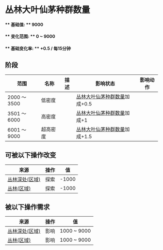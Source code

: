 # 丛林大叶仙茅种群数量  
#### ** 基础值: ** 9000   
#### ** 变化范围: ** 0 ~ 9000  
#### ** 基础变化率: ** +0.5 / 每15分钟   
## 阶段  
范围  |  名称  |  描述  |  影响状态  |  影响动作  
----  |  ----  |  ----  |  ----  |  ----  
2000 ～ 3500  |  低密度  |    |  [丛林大叶仙茅种群数量](WeevilLily_JunglePop.md)加成+0.5  |    
3501 ～ 6000  |  高密度  |    |  [丛林大叶仙茅种群数量](WeevilLily_JunglePop.md)加成+1  |    
6001 ～ 9000  |  超高密度  |    |  [丛林大叶仙茅种群数量](WeevilLily_JunglePop.md)加成+1.5  |    
## 可被以下操作改变  
来源  |  操作  |  值  
----  |  ----  |  ----  
[丛林深处(区域)](DeepJungle.md)  |  探索  |  -1000  
[丛林(区域)](Jungle.md)  |  探索  |  -1000  
## 被以下操作需求  
来源  |  操作  |  值  
----  |  ----  |  ----  
[丛林深处(区域)](DeepJungle.md)  |  影响  |  1000 ~ 9000  
[丛林(区域)](Jungle.md)  |  影响  |  1000 ~ 9000  


<script>document.title="丛林大叶仙茅种群数量 - 卡牌生存百科 Card Survival Wiki";</script>